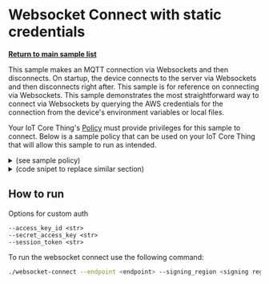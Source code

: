 # Websocket Connect with static credentials

[**Return to main sample list**](../../README.md)

This sample makes an MQTT connection via Websockets and then disconnects. On startup, the device connects to the server via Websockets and then disconnects right after. This sample is for reference on connecting via Websockets. This sample demonstrates the most straightforward way to connect via Websockets by querying the AWS credentials for the connection from the device's environment variables or local files.

Your IoT Core Thing's [Policy](https://docs.aws.amazon.com/iot/latest/developerguide/iot-policies.html) must provide privileges for this sample to connect. Below is a sample policy that can be used on your IoT Core Thing that will allow this sample to run as intended.

<details>
<summary>(see sample policy)</summary>
<pre>
{
  "Version": "2012-10-17",
  "Statement": [
    {
      "Effect": "Allow",
      "Action": [
        "iot:Connect"
      ],
      "Resource": [
        "arn:aws:iot:<b>region</b>:<b>account</b>:client/test-*"
      ]
    }
  ]
}
</pre>

Replace with the following with the data from your AWS account:
* `<region>`: The AWS IoT Core region where you created your AWS IoT Core thing you wish to use with this sample. For example `us-east-1`.
* `<account>`: Your AWS IoT Core account ID. This is the set of numbers in the top right next to your AWS account name when using the AWS IoT Core website.

Note that in a real application, you may want to avoid the use of wildcards in your ClientID or use them selectively. Please follow best practices when working with AWS on production applications using the SDK. Also, for the purposes of this sample, please make sure your policy allows a client ID of `test-*` to connect or use `--client_id <client ID here>` to send the client ID your policy supports.

For this sample, using Websockets will attempt to fetch the AWS credentials to authorize the connection from your environment variables or local files. See the [authorizing direct AWS](https://docs.aws.amazon.com/iot/latest/developerguide/authorizing-direct-aws.html) page for documentation on how to get the AWS credentials, which then you can set to the `AWS_ACCESS_KEY_ID`, `AWS_SECRET_ACCESS_KEY`, and `AWS_SESSION_TOKEN` environment variables.

</details>


<details>
<summary> (code snipet to replace similar section)</summary>
<pre>
<pre language="c++"> <code>
Utils::cmdData cmdData = Utils::parseSampleInputWebsocketConnect(argc, argv, &apiHandle);

Aws::Crt::Auth::CredentialsProviderChainDefaultConfig defaultConfig;

std::shared_ptr<Aws::Crt::Auth::ICredentialsProvider> provider = nullptr;
Aws::Crt::Auth::CredentialsProviderStaticConfig providerConfig;

providerConfig.AccessKeyId = aws_byte_cursor_from_c_str((cmdData.input_accessKeyId.c_str()));
providerConfig.SecretAccessKey = aws_byte_cursor_from_c_str((cmdData.input_secretAccessKey.c_str()));
providerConfig.SessionToken = aws_byte_cursor_from_c_str((cmdData.input_sessionToken.c_str()));

provider = Aws::Crt::Auth::CredentialsProvider::CreateCredentialsProviderStatic(providerConfig);
Aws::Iot::WebsocketConfig config(cmdData.input_signingRegion, provider);

Aws::Iot::MqttClient client;
auto clientConfigBuilder = Aws::Iot::MqttClientConnectionConfigBuilder(config);
clientConfigBuilder.WithEndpoint((cmdData.input_endpoint));
</code>
</pre>
</details>

## How to run

Options for custom auth
```
--access_key_id <str>
--secret_access_key <str>
--session_token <str>
```

To run the websocket connect use the following command:

``` sh
./websocket-connect --endpoint <endpoint> --signing_region <signing region>
```

